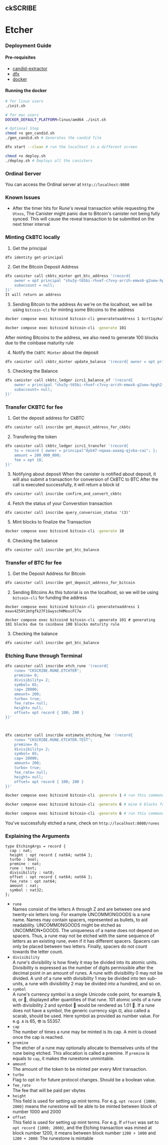 ## ckSCRIBE

# Etcher

### Deployment Guide

#### Pre-requisites
- [candid-extractor](https://github.com/dfinity/cdk-rs/tree/main/src/candid-extractor)
- [dfx](https://github.com/dfinity/sdk)
- [docker](https://www.docker.com)

#### Running the docker
```bash
# for linux users
./init.sh

# for mac users
DOCKER_DEFAULT_PLATFORM=linux/amd64 ./init.sh
```

```bash
# Optional Step
chmod +x gen_candid.sh
./gen_candid.sh # Generates the candid file

dfx start --clean # run the localhost in a different screen

chmod +x deploy.sh
./deploy.sh # Deploys all the canisters
```

### Ordinal Server
You can access the Ordinal server at `http://localhost:8080`

### Known Issues
- After the timer hits for Rune's reveal transaction while requesting the `Utxos`, The Canister might panic due to Bitcoin's canister not being fully synced. This will cause the reveal transaction to be submitted on the next timer interval

### Minting CkBTC locally
1. Get the principal
```bash
dfx identity get-principal
```

2. Get the Bitcoin Deposit Address
```bash
dfx canister call ckbtc_minter get_btc_address '(record{
    owner = opt principal "shu3y-t65bi-rhvef-c7vvy-arrzh-emws6-g2uew-hpgh2-uvjqi-7s3b2-zae";
    subaccount = null;
})'
It will return an address
```

3. Sending Bitcoin to the address
As we're on the localhost, we will be using `bitcoin-cli` for minting some Bitcoins to the address
```bash
docker compose exec bitcoind bitcoin-cli generatetoaddress 1 bcrt1qzkulmsdu5gujnh4sl05nz6ep22p2sm9y08f2v4

docker compose exec bitcoind bitcoin-cli -generate 101
```
After minting Bitcoins to the address, we also need to generate 100 blocks due to the coinbase maturity rule

4. Notify the `CkBTC Minter` about the deposit
```bash
dfx canister call ckbtc_minter update_balance '(record{ owner = opt principal "shu3y-t65bi-rhvef-c7vvy-arrzh-emws6-g2uew-hpgh2-uvjqi-7s3b2-zae"; subaccount = null})'
```

5. Checking the Balance
```bash
dfx canister call ckbtc_ledger icrc1_balance_of '(record{
    owner = principal "shu3y-t65bi-rhvef-c7vvy-arrzh-emws6-g2uew-hpgh2-uvjqi-7s3b2-zae";
    subaccount= null;
})'
```

### Transfer CKBTC for fee
1. Get the deposit address for CkBTC
```bash
dfx canister call inscribe get_deposit_address_for_ckbtc
```

2. Transfering the token
```bash
dfx canister call ckbtc_ledger icrc1_transfer '(record{
    to = record { owner = principal"dyb47-nqaaa-aaaag-qjvba-cai"; };
    amount = 200_000_000;
    fee = opt 10;
})'
```

3. Notifying about deposit
When the canister is notified about deposit, it will also submit a transaction for conversion of CkBTC to BTC
After the call is executed successfully, it will return a block id
```bash
dfx canister call inscribe confirm_and_convert_ckbtc
```

4. Fetch the status of your Converstion transaction
```
dfx canister call inscribe query_conversion_status '(3)'
```

5. Mint blocks to finalize the Transaction
```bash
docker compose exec bitcoind bitcoin-cli -generate 10
```

6. Checking the balance
```bash
dfx canister call inscribe get_btc_balance
```

### Transfer of BTC for fee
1. Get the Deposit Address for Bitcoin
```bash
dfx canister call inscribe get_deposit_address_for_bitcoin
```

2. Sending Bitcoins
As this tutorial is on the localhost, so we will be using `bitcoin-cli` for funding the address
```
docker compose exec bitcoind bitcoin-cli generatetoaddress 1 mxwv4Z59t2mYgfk27F1GwyschHMoscFC7w

docker compose exec bitcoind bitcoin-cli -generate 101 # generating 101 blocks due to coinbase 100 blocks maturity rule
```

3. Checking the balance
```bash
dfx canister call inscribe get_btc_balance
```

### Etching Rune through Terminal

```bash
dfx canister call inscribe etch_rune '(record{
    rune= "CKSCRIBE.RUNE.ETCHTER";
    premine= 0;
    divisibility= 2;
    symbol= 65;
    cap= 20000;
    amount= 200;
    turbo= true;
    fee_rate= null;
    height= null;
    offset= opt record { 100; 200 }
})'



dfx canister call inscribe estimate_etching_fee '(record{
    rune= "CKSCRIBE.RUNE.ETCHTER.TEST";
    premine= 0;
    divisibility= 2;
    symbol= 65;
    cap= 20000;
    amount= 200;
    turbo= true;
    fee_rate= null;
    height= null;
    offset= opt record { 100; 200 }
})'

docker compose exec bitcoind bitcoin-cli -generate 1 # run this command on another window

docker compose exec bitcoind bitcoin-cli -generate 6 # mine 6 blocks for reveal transaction

docker compose exec bitcoind bitcoin-cli -generate 6 # run this command after the reveal transaction is submitted
```
You've successfully etched a rune, check on `http://localhost:8080/runes`

### Explaining the Arguments

```
type EtchingArgs = record {
  cap : nat;
  height : opt record { nat64; nat64 };
  turbo : bool;
  premine : nat;
  rune : text;
  divisibility : nat8;
  offset : opt record { nat64; nat64 };
  fee_rate : opt nat64;
  amount : nat;
  symbol : nat32;
};
```

- `rune`<br>
    Names consist of the letters A through Z and are between one and twenty-six letters long. For example UNCOMMONGOODS is a rune name. Names may contain spacers, represented as bullets, to aid readability. UNCOMMONGOODS might be etched as UNCOMMON•GOODS. The uniqueness of a name does not depend on spacers. Thus, a rune may not be etched with the same sequence of letters as an existing rune, even if it has different spacers. Spacers can only be placed between two letters. Finally, spacers do not count towards the letter count.
- `divisibility`<br>
    A rune's divisibility is how finely it may be divided into its atomic units. Divisibility is expressed as the number of digits permissible after the decimal point in an amount of runes. A rune with divisibility 0 may not be divided. A unit of a rune with divisibility 1 may be divided into ten sub-units, a rune with divisibility 2 may be divided into a hundred, and so on.
- `symbol`<br>
    A rune's currency symbol is a single Unicode code point, for example $, ⧉, or 🧿, displayed after quantities of that rune. 101 atomic units of a rune with divisibility 2 and symbol 🧿 would be rendered as 1.01 🧿. If a rune does not have a symbol, the generic currency sign ¤, also called a scarab, should be used. Here symbol as provided as number value. For e.g. `A` is 65, `😎` is 55357.
- `cap`<br>
    The number of times a rune may be minted is its cap. A mint is closed once the cap is reached.
- `premine`<br>
    The etcher of a rune may optionally allocate to themselves units of the rune being etched. This allocation is called a premine. If `premine` is equals to `cap`, it makes the runestone unmintable.
- `amount`<br>
    The amount of the token to be minted per every Mint transaction.
- `turbo`<br>
    Flag to opt in for future protocol changes. Should be a boolean value.
- `fee_rate`<br>
    The fee that will be paid per vbytes
- `height`<br>
    This field is used for setting up mint terms. For e.g. `opt record {1000; 2000}` means the runestone will be able to be minted between block of number 1000 and 2000
- `offset`<br>
        This field is used for setting up mint terms. For e.g. If `offset` was set to `opt record {1000; 2000}`, and the Etching transaction was mined at block number 1200, it means between block number `1200 + 1000` and `1200 + 2000`: The runestone is mintable
